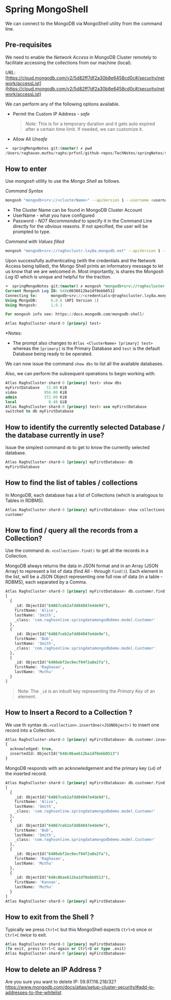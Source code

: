 # Spring MongoShell

We can connect to the MongoDB via MongoShell utility from the command line.

## Pre-requisites

We need to enable the *Network Access* in MongoDB Cluster remotely to facilitate accessing the collections from our machine (local).

*URL*: [https://cloud.mongodb.com/v2/5d82ff7df2a30b8e6458cd0c#/security/network/accessList](https://cloud.mongodb.com/v2/5d82ff7df2a30b8e6458cd0c#/security/network/accessList)

We can perform any of the following options available.

* Permit the Custom IP Address - _safe_
	> *Note*: This is for a temporary duration and it gets auto expired after a certain time limit. If needed, we can customize it.
* Allow All _Unsafe_

```sql
➜  springMongoNotes git:(master) ✗ pwd
/Users/raghavan.muthu/raghs/prfsnl/github-repos/TechNotes/springNotes/springMongoNotes
```

## How to enter 

Use *mongosh* utility to use the *Mongo Shell* as follows.

*Command Syntax*

```sh
mongosh "mongodb+srv://<clusterName>" --apiVersion 1 --username <username> --password <Password>
```

* The Cluster Name can be found in MongoDB Cluster Account
* UserName - what you have configured
* Password - *NOT Recommended* to specify it in the Command Line directly for the _obvious_ reasons. If not specified, the user will be prompted to type.

*Command with Values filled*

```sh
mongosh "mongodb+srv://raghsclustr.lxy8a.mongodb.net" --apiVersion 1 --username m001-student --password RaghsMongo123
```

Upon successfully authenticating (with the credentials and the Network Access being tallied), the Mongo Shell prints an informatory message to let us know that we are welcomed in. Most importantly, is shares the *Mongosh Log ID* which is unique and helpful for the traction.

```sql
➜  springMongoNotes git:(master) ✗ mongosh "mongodb+srv://raghscluster.lxy8a.mongodb.net" --apiVersion 1 --username m001-student --password RaghsMongo123
Current Mongosh Log ID:	648c0636612ba1df0ebb0512
Connecting to:		mongodb+srv://<credentials>@raghscluster.lxy8a.mongodb.net/?appName=mongosh+1.9.1
Using MongoDB:		6.0.6 (API Version 1)
Using Mongosh:		1.9.1

For mongosh info see: https://docs.mongodb.com/mongodb-shell/

Atlas RaghsCluster-shard-0 [primary] test>
```

*Notes:

* The prompt also changes to `Atlas <ClusterName> [primary] test>` whereas the `[primary]` is the Primary Database and `test` is the default Database being ready to be operated.

We can now issue the command `show dbs` to list all the available databases. 

Also, we can perform the subsequent operations to begin working with.

```sql
Atlas RaghsCluster-shard-0 [primary] test> show dbs
myFirstDatabase   72.00 KiB
video            956.00 KiB
admin            372.00 KiB
local              8.48 GiB
Atlas RaghsCluster-shard-0 [primary] test> use myFirstDatabase
switched to db myFirstDatabase
```

## How to identify the currently selected Database / the database currently in use?

Issue the simplest command `db` to get to know the currently selected database.

```sql
Atlas RaghsCluster-shard-0 [primary] myFirstDatabase> db
myFirstDatabase
```

## How to find the list of tables / collections 

In MongoDB, each database has a list of Collections (which is analogous to Tables in RDBMS).

```sql
Atlas RaghsCluster-shard-0 [primary] myFirstDatabase> show collections
customer
```

## How to find / query all the records from a Collection?

Use the command `db.<collection>.find()` to get all the records in a Collection.

MongoDB always returns the data in JSON format and in an Array (JSON Array) to represent a list of data (find All - through `find()`). Each element in the list, will be a JSON Object representing one full row of data (in a table - RDBMS), each separated by a Comma.

```sql
Atlas RaghsCluster-shard-0 [primary] myFirstDatabase> db.customer.find()
[
  {
    _id: ObjectId("64867ceb2afdd84047e4de9d"),
    firstName: 'Alice',
    lastName: 'Smith',
    _class: 'com.raghsonline.springdatamongodbdemo.model.Customer'
  },
  {
    _id: ObjectId("64867ceb2afdd84047e4de9e"),
    firstName: 'Bob',
    lastName: 'Smith',
    _class: 'com.raghsonline.springdatamongodbdemo.model.Customer'
  },
  {
    _id: ObjectId("6486ebf2ec9ecf94f2a8e2fa"),
    firstName: 'Raghavan',
    lastName: 'Muthu'
  }
]
```
> Note: The `_id` is an inbuilt key representing the *Primary Key* of an element. 

## How to Insert a Record to a Collection ?

We use th syntax `db.<collection>.insertOne(<JSONObject>)` to insert one record into a Collection.

```sql
Atlas RaghsCluster-shard-0 [primary] myFirstDatabase> db.customer.insertOne({"firstName": "Kannan", "lastName": "Muthu"})
{
  acknowledged: true,
  insertedId: ObjectId("648c06ae612ba1df0ebb0513")
}
```

MongoDB responds with an acknowledgement and the primary key (`id`) of the inserted record.

```sql 
Atlas RaghsCluster-shard-0 [primary] myFirstDatabase> db.customer.find()
[
  {
    _id: ObjectId("64867ceb2afdd84047e4de9d"),
    firstName: 'Alice',
    lastName: 'Smith',
    _class: 'com.raghsonline.springdatamongodbdemo.model.Customer'
  },
  {
    _id: ObjectId("64867ceb2afdd84047e4de9e"),
    firstName: 'Bob',
    lastName: 'Smith',
    _class: 'com.raghsonline.springdatamongodbdemo.model.Customer'
  },
  {
    _id: ObjectId("6486ebf2ec9ecf94f2a8e2fa"),
    firstName: 'Raghavan',
    lastName: 'Muthu'
  },
  {
    _id: ObjectId("648c06ae612ba1df0ebb0513"),
    firstName: 'Kannan',
    lastName: 'Muthu'
  }
]
Atlas RaghsCluster-shard-0 [primary] myFirstDatabase>
```
## How to exit from the Shell ?

Typically we press `Ctrl+C` but this MongoShell expects `Ctrl+D` once or `Ctrl+C` *twice* to exit.

```sql
Atlas RaghsCluster-shard-0 [primary] myFirstDatabase> 
(To exit, press Ctrl+C again or Ctrl+D or type .exit)
Atlas RaghsCluster-shard-0 [primary] myFirstDatabase>
```

## How to delete an IP Address ?

Are you sure you want to delete IP: 59.97.116.218/32? 
https://www.mongodb.com/docs/atlas/setup-cluster-security/#add-ip-addresses-to-the-whitelist 
